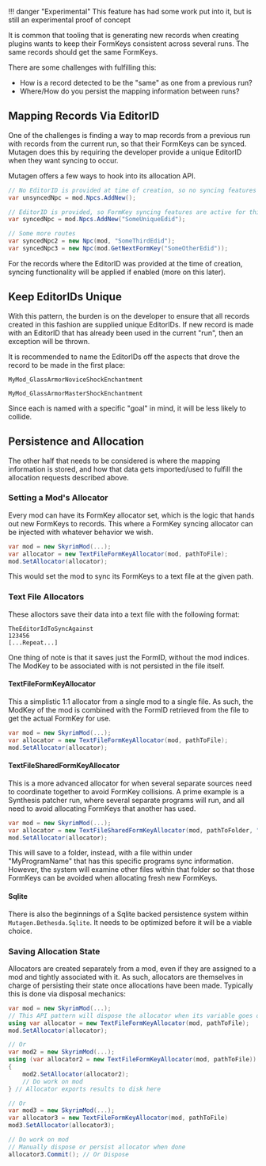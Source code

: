 !!! danger "Experimental"
    This feature has had some work put into it, but is still an experimental proof of concept

It is common that tooling that is generating new records when creating plugins wants to keep their FormKeys consistent across several runs.  The same records should get the same FormKeys.

There are some challenges with fulfilling this:

- How is a record detected to be the "same" as one from a previous run?
- Where/How do you persist the mapping information between runs?

## Mapping Records Via EditorID
One of the challenges is finding a way to map records from a previous run with records from the current run, so that their FormKeys can be synced.  Mutagen does this by requiring the developer provide a unique EditorID when they want syncing to occur.

Mutagen offers a few ways to hook into its allocation API.
```cs
// No EditorID is provided at time of creation, so no syncing features invoked
var unsyncedNpc = mod.Npcs.AddNew();

// EditorID is provided, so FormKey syncing features are active for this record
var syncedNpc = mod.Npcs.AddNew("SomeUniqueEdid");

// Some more routes
var syncedNpc2 = new Npc(mod, "SomeThirdEdid");
var syncedNpc3 = new Npc(mod.GetNextFormKey("SomeOtherEdid"));
```

For the records where the EditorID was provided at the time of creation, syncing functionality will be applied if enabled (more on this later).

## Keep EditorIDs Unique
With this pattern, the burden is on the developer to ensure that all records created in this fashion are supplied unique EditorIDs.  If new record is made with an EditorID that has already been used in the current "run", then an exception will be thrown.

It is recommended to name the EditorIDs off the aspects that drove the record to be made in the first place:

`MyMod_GlassArmorNoviceShockEnchantment`

`MyMod_GlassArmorMasterShockEnchantment`

Since each is named with a specific "goal" in mind, it will be less likely to collide.

## Persistence and Allocation
The other half that needs to be considered is where the mapping information is stored, and how that data gets imported/used to fulfill the allocation requests described above.

### Setting a Mod's Allocator
Every mod can have its FormKey allocator set, which is the logic that hands out new FormKeys to records.  This where a FormKey syncing allocator can be injected with whatever behavior we wish.

```cs
var mod = new SkyrimMod(...);
var allocator = new TextFileFormKeyAllocator(mod, pathToFile);
mod.SetAllocator(allocator);
```
This would set the mod to sync its FormKeys to a text file at the given path.

### Text File Allocators
These alloctors save their data into a text file with the following format:
```
TheEditorIdToSyncAgainst
123456
[...Repeat...]
```

One thing of note is that it saves just the FormID, without the mod indices.  The ModKey to be associated with is not persisted in the file itself.

#### TextFileFormKeyAllocator
This a simplistic 1:1 allocator from a single mod to a single file.  As such, the ModKey of the mod is combined with the FormID retrieved from the file to get the actual FormKey for use.

```cs
var mod = new SkyrimMod(...);
var allocator = new TextFileFormKeyAllocator(mod, pathToFile);
mod.SetAllocator(allocator);
```

#### TextFileSharedFormKeyAllocator
This is a more advanced allocator for when several separate sources need to coordinate together to avoid FormKey collisions.  A prime example is a Synthesis patcher run, where several separate programs will run, and all need to avoid allocating FormKeys that another has used.

```cs
var mod = new SkyrimMod(...);
var allocator = new TextFileSharedFormKeyAllocator(mod, pathToFolder, "MyProgramName");
mod.SetAllocator(allocator);
```

This will save to a folder, instead, with a file within under "MyProgramName" that has this specific programs sync information.  However, the system will examine other files within that folder so that those FormKeys can be avoided when allocating fresh new FormKeys.

#### Sqlite
There is also the beginnings of a Sqlite backed persistence system within `Mutagen.Bethesda.Sqlite`.  It needs to be optimized before it will be a viable choice.

### Saving Allocation State
Allocators are created separately from a mod, even if they are assigned to a mod and tightly associated with it.  As such, allocators are themselves in charge of persisting their state once allocations have been made.  Typically this is done via disposal mechanics:

```cs
var mod = new SkyrimMod(...);
// This API pattern will dispose the allocator when its variable goes out of scope
using var allocator = new TextFileFormKeyAllocator(mod, pathToFile);
mod.SetAllocator(allocator);

// Or
var mod2 = new SkyrimMod(...);
using (var allocator2 = new TextFileFormKeyAllocator(mod, pathToFile))
{
    mod2.SetAllocator(allocator2);
    // Do work on mod
} // Allocator exports results to disk here

// Or
var mod3 = new SkyrimMod(...);
var allocator3 = new TextFileFormKeyAllocator(mod, pathToFile)
mod3.SetAllocator(allocator3);

// Do work on mod
// Manually dispose or persist allocator when done
allocator3.Commit(); // Or Dispose
```
